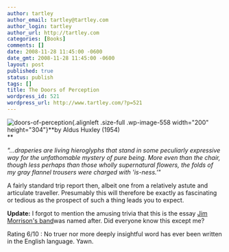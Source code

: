 ```yaml
---
author: tartley
author_email: tartley@tartley.com
author_login: tartley
author_url: http://tartley.com
categories: [Books]
comments: []
date: 2008-11-28 11:45:00 -0600
date_gmt: 2008-11-28 11:45:00 -0600
layout: post
published: true
status: publish
tags: []
title: The Doors of Perception
wordpress_id: 521
wordpress_url: http://www.tartley.com/?p=521
---
```


![](http://www.tartley.com/wp-content/uploads/2008/11/doors-of-perception.jpg "doors-of-perception"){.alignleft
.size-full .wp-image-558 width="200" height="304"}**by Aldus Huxley
(1954)\
**

*"...draperies are living hieroglyphs that stand in some peculiarly
expressive way for the unfathomable mystery of pure being. More even
than the chair, though less perhaps than those wholly supernatural
flowers, the folds of my gray flannel trousers were charged with
'is-ness.'"*

A fairly standard trip report then, albeit one from a relatively astute
and articulate traveller. Presumably this will therefore be exactly as
fascinating or tedious as the prospect of such a thing leads you to
expect.

**Update:** I forgot to mention the amusing trivia that this is the
essay [Jim Morrison's band](http://en.wikipedia.org/wiki/The_doors)was
named after. Did everyone know this except me?

Rating 6/10 : No truer nor more deeply insightful word has ever been
written in the English language. Yawn.

